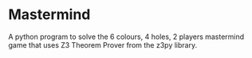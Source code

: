 # Mastermind
A python program to solve the 6 colours, 4 holes, 2 players mastermind game that uses Z3 Theorem Prover from the z3py library.
